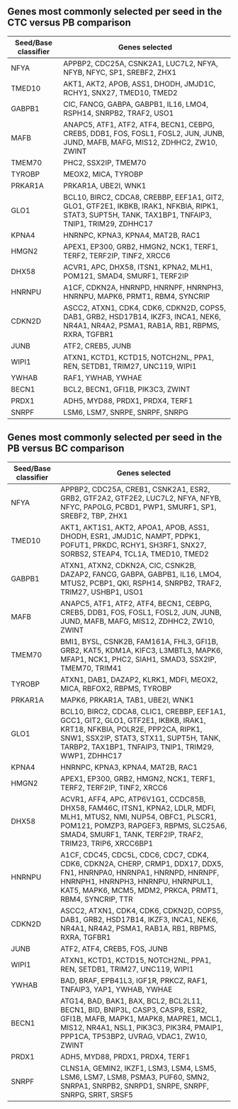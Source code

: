 ## Genes most commonly selected per seed in the CTC versus PB comparison

Seed/Base classifier | Genes selected
-------------------- | --------------
NFYA  |  APPBP2, CDC25A, CSNK2A1, LUC7L2, NFYA, NFYB, NFYC, SP1, SREBF2, ZHX1
TMED10  |  AKT1, AKT2, APOB, ASS1, DHODH, JMJD1C, RCHY1, SNX27, TMED10, TMED2
GABPB1  |  CIC, FANCG, GABPA, GABPB1, IL16, LMO4, RSPH14, SNRPB2, TRAF2, USO1
MAFB  |  ANAPC5, ATF1, ATF2, ATF4, BECN1, CEBPG, CREB5, DDB1, FOS, FOSL1, FOSL2, JUN, JUNB, JUND, MAFB, MAFG, MIS12, ZDHHC2, ZW10, ZWINT
TMEM70  |  PHC2, SSX2IP, TMEM70
TYROBP  |  MEOX2, MICA, TYROBP
PRKAR1A  |  PRKAR1A, UBE2I, WNK1
GLO1  |  BCL10, BIRC2, CDCA8, CREBBP, EEF1A1, GIT2, GLO1, GTF2E1, IKBKB, IRAK1, NFKBIA, RIPK1, STAT3, SUPT5H, TANK, TAX1BP1, TNFAIP3, TNIP1, TRIM29, ZDHHC17
KPNA4  |  HNRNPC, KPNA3, KPNA4, MAT2B, RAC1
HMGN2  |  APEX1, EP300, GRB2, HMGN2, NCK1, TERF1, TERF2, TERF2IP, TINF2, XRCC6
DHX58  |  ACVR1, APC, DHX58, ITSN1, KPNA2, MLH1, POM121, SMAD4, SMURF1, TERF2IP
HNRNPU  |  A1CF, CDKN2A, HNRNPD, HNRNPF, HNRNPH3, HNRNPU, MAPK6, PRMT1, RBM4, SYNCRIP
CDKN2D  |  ASCC2, ATXN1, CDK4, CDK6, CDKN2D, COPS5, DAB1, GRB2, HSD17B14, IKZF3, INCA1, NEK6, NR4A1, NR4A2, PSMA1, RAB1A, RB1, RBPMS, RXRA, TGFBR1
JUNB  |  ATF2, CREB5, JUNB
WIPI1  |  ATXN1, KCTD1, KCTD15, NOTCH2NL, PPA1, REN, SETDB1, TRIM27, UNC119, WIPI1
YWHAB  |  RAF1, YWHAB, YWHAE
BECN1  |  BCL2, BECN1, GFI1B, PIK3C3, ZWINT
PRDX1  |  ADH5, MYD88, PRDX1, PRDX4, TERF1
SNRPF  |  LSM6, LSM7, SNRPE, SNRPF, SNRPG


## Genes most commonly selected per seed in the PB versus BC comparison

Seed/Base classifier | Genes selected
-------------------- | --------------
NFYA  |  APPBP2, CDC25A, CREB1, CSNK2A1, ESR2, GRB2, GTF2A2, GTF2E2, LUC7L2, NFYA, NFYB, NFYC, PAPOLG, PCBD1, PWP1, SMURF1, SP1, SREBF2, TBP, ZHX1
TMED10  |  AKT1, AKT1S1, AKT2, APOA1, APOB, ASS1, DHODH, ESR1, JMJD1C, NAMPT, PDPK1, POFUT1, PRKDC, RCHY1, SH3RF1, SNX27, SORBS2, STEAP4, TCL1A, TMED10, TMED2
GABPB1  |  ATXN1, ATXN2, CDKN2A, CIC, CSNK2B, DAZAP2, FANCG, GABPA, GABPB1, IL16, LMO4, MTUS2, PCBP1, QKI, RSPH14, SNRPB2, TRAF2, TRIM27, USHBP1, USO1
MAFB  |  ANAPC5, ATF1, ATF2, ATF4, BECN1, CEBPG, CREB5, DDB1, FOS, FOSL1, FOSL2, JUN, JUNB, JUND, MAFB, MAFG, MIS12, ZDHHC2, ZW10, ZWINT
TMEM70  |  BMI1, BYSL, CSNK2B, FAM161A, FHL3, GFI1B, GRB2, KAT5, KDM1A, KIFC3, L3MBTL3, MAPK6, MFAP1, NCK1, PHC2, SIAH1, SMAD3, SSX2IP, TMEM70, TRIM41
TYROBP  |  ATXN1, DAB1, DAZAP2, KLRK1, MDFI, MEOX2, MICA, RBFOX2, RBPMS, TYROBP
PRKAR1A  |  MAPK6, PRKAR1A, TAB1, UBE2I, WNK1
GLO1  |  BCL10, BIRC2, CDCA8, CLIC1, CREBBP, EEF1A1, GCC1, GIT2, GLO1, GTF2E1, IKBKB, IRAK1, KRT18, NFKBIA, POLR2E, PPP2CA, RIPK1, SNW1, SSX2IP, STAT3, STX11, SUPT5H, TANK, TARBP2, TAX1BP1, TNFAIP3, TNIP1, TRIM29, WWP1, ZDHHC17
KPNA4  |  HNRNPC, KPNA3, KPNA4, MAT2B, RAC1
HMGN2  |  APEX1, EP300, GRB2, HMGN2, NCK1, TERF1, TERF2, TERF2IP, TINF2, XRCC6
DHX58  |  ACVR1, AFF4, APC, ATP6V1G1, CCDC85B, DHX58, FAM46C, ITSN1, KPNA2, LDLR, MDFI, MLH1, MTUS2, NMI, NUP54, OBFC1, PLSCR1, POM121, POMZP3, RAPGEF3, RBPMS, SLC25A6, SMAD4, SMURF1, TANK, TERF2IP, TRAF2, TRIM23, TRIP6, XRCC6BP1
HNRNPU  |  A1CF, CDC45, CDC5L, CDC6, CDC7, CDK4, CDK6, CDKN2A, CHERP, CRMP1, DDX17, DDX5, FN1, HNRNPA0, HNRNPA1, HNRNPD, HNRNPF, HNRNPH1, HNRNPH3, HNRNPU, HNRNPUL1, KAT5, MAPK6, MCM5, MDM2, PRKCA, PRMT1, RBM4, SYNCRIP, TTR
CDKN2D  |  ASCC2, ATXN1, CDK4, CDK6, CDKN2D, COPS5, DAB1, GRB2, HSD17B14, IKZF3, INCA1, NEK6, NR4A1, NR4A2, PSMA1, RAB1A, RB1, RBPMS, RXRA, TGFBR1
JUNB  |  ATF2, ATF4, CREB5, FOS, JUNB
WIPI1  |  ATXN1, KCTD1, KCTD15, NOTCH2NL, PPA1, REN, SETDB1, TRIM27, UNC119, WIPI1
YWHAB  |  BAD, BRAF, EPB41L3, IGF1R, PRKCZ, RAF1, TNFAIP3, YAP1, YWHAB, YWHAE
BECN1  |  ATG14, BAD, BAK1, BAX, BCL2, BCL2L11, BECN1, BID, BNIP3L, CASP3, CASP8, ESR2, GFI1B, MAFB, MAPK1, MAPK8, MAPRE1, MCL1, MIS12, NR4A1, NSL1, PIK3C3, PIK3R4, PMAIP1, PPP1CA, TP53BP2, UVRAG, VDAC1, ZW10, ZWINT
PRDX1  |  ADH5, MYD88, PRDX1, PRDX4, TERF1
SNRPF  |  CLNS1A, GEMIN2, IKZF1, LSM3, LSM4, LSM5, LSM6, LSM7, LSM8, PSMA3, PUF60, SMN2, SNRPA1, SNRPB2, SNRPD1, SNRPE, SNRPF, SNRPG, SRRT, SRSF5
